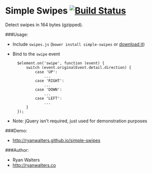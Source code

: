 # Simple Swipes [![Build Status](https://travis-ci.org/ryanwalters/simple-swipes.svg?branch=master)](https://travis-ci.org/ryanwalters/simple-swipes)

Detect swipes in 164 bytes (gzipped).

###Usage:

- Include `swipes.js` (`bower install simple-swipes` or [download it](https://github.com/ryanwalters/simple-swipes/archive/0.1.2.zip))
- Bind to the `swipe` event

        $element.on('swipe', function (event) {
            switch (event.originalEvent.detail.direction) {
                case 'UP':
                    ...
                case 'RIGHT':
                    ...
                case 'DOWN':
                    ...
                case 'LEFT':
                    ...
            }
        });
        
- Note: jQuery isn't required, just used for demonstration purposes

###Demo:

- http://ryanwalters.github.io/simple-swipes

###Author:

- Ryan Walters
- http://ryanwalters.co